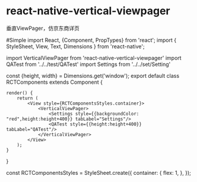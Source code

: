 # react-native-vertical-viewpager
垂直ViewPager，仿京东商详页

#Simple
import React, {Component, PropTypes} from 'react';
import {
    StyleSheet,
    View,
    Text,
    Dimensions
} from 'react-native';

import VerticalViewPager from 'react-native-vertical-viewpager'
import QATest from '../../test/QATest'
import Settings from '../../set/Setting'

const {height, width} = Dimensions.get('window');
export default class RCTComponents extends Component {

    render() {
        return (
            <View style={RCTComponentsStyles.container}>
                <VerticalViewPager>
                    <Settings style={{backgroundColor: "red",height:height+400}} tabLabel="Settings"/>
                    <QATest style={{height:height+400}} tabLabel="QATest"/>
                </VerticalViewPager>
            </View>
        );
    }

}

const RCTComponentsStyles = StyleSheet.create({
    container: {
        flex: 1,
    },
});
